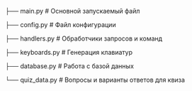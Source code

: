 ├── main.py           # Основной запускаемый файл

├── config.py         # Файл конфигурации

├── handlers.py       # Обработчики запросов и команд

├── keyboards.py      # Генерация клавиатур

├── database.py       # Работа с базой данных

└── quiz_data.py   # Вопросы и варианты ответов для квиза
